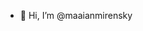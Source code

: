 - 👋 Hi, I’m @maaianmirensky

<!---
maaianmirensky/maaianmirensky is a ✨ special ✨ repository because its `README.md` (this file) appears on your GitHub profile.
You can click the Preview link to take a look at your changes.
--->
